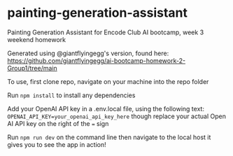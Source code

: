 # painting-generation-assistant
Painting Generation Assistant for Encode Club AI bootcamp, week 3 weekend homework

Generated using @giantflyingegg's version, found here: https://github.com/giantflyingegg/ai-bootcamp-homework-2-Group1/tree/main

To use, first clone repo, navigate on your machine into the repo folder

Run `npm install` to install any dependencies

Add your OpenAI API key in a .env.local file, using the following text: `OPENAI_API_KEY=your_openai_api_key_here` though replace your actual Open AI API key on the right of the `=` sign

Run `npm run dev` on the command line then navigate to the local host it gives you to see the app in action!
